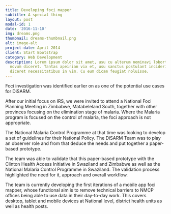 ```yaml
---
title: Developing foci mapper
subtitle: A special thing
layout: post
modal-id: 1
date: '2016-11-10'
img: dreams.png
thumbnail: dreams-thumbnail.png
alt: image-alt
project-date: April 2014
client: Start Bootstrap
category: Web Development
description: Lorem ipsum dolor sit amet, usu cu alterum nominavi lobortis. At duo
  novum diceret. Tantas apeirian vix et, usu sanctus postulant inciderint ut, populo
  diceret necessitatibus in vim. Cu eum dicam feugiat noluisse.
---
```


Foci investigation was identified earlier on as one of the potential use cases for DiSARM.

After our initial focus on IRS, we were invited to attend a National Foci Planning Meeting in Zimbabwe, Matabeleland South, together with other provinces focusing on the elimination stage of malaria. Where the Malaria program is focused on the control of malaria, the foci approach is not appropriate.

The National Malaria Control Programme at that time was looking to develop a set of guidelines for their National Policy. The DiSARM Team was to play an observer role and from that deduce the needs and put together a paper-based prototype.

The team was able to validate that this paper-based prototype with the Clinton Health Access Initiative in Swaziland and Zimbabwe as well as the National Malaria Control Programme in Swaziland. The validation process highlighted the need for it, approach and overall workflow.

The team is currently developing the first iterations of a mobile app foci mapper, whose functional aim is to remove technical barriers to NMCP offices being able to use data in their day-to-day work. This covers desktop, tablet and mobile devices at National level, district health units as well as health posts.
